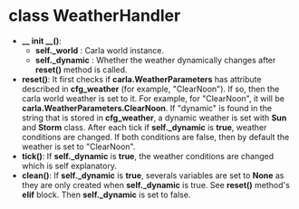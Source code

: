 # class WeatherHandler
- **__ init __()**:
  - **self._world** : Carla world instance.
  - **self._dynamic** : Whether the weather dynamically changes after **reset()** method is called.
- **reset()**: It first checks if **carla.WeatherParameters** has attribute described in **cfg_weather** (for example, "ClearNoon"). If so, then the carla world weather is set to it. For example, for "ClearNoon", it will be **carla.WeatherParameters.ClearNoon**. If "dynamic" is found in the string that is stored in **cfg_weather**, a dynamic weather is set with **Sun** and **Storm** class. After each tick if **self._dynamic** is **true**, weather conditions are changed. If both conditions are false, then by default the weather is set to "ClearNoon".
- **tick()**: If **self._dynamic** is **true**, the weather conditions are changed which is self explanatory. 
- **clean()**: If **self._dynamic** is **true**, severals variables are set to **None** as they are only created when **self._dynamic** is true. See **reset()** method's **elif** block. Then **self._dynamic** is set to false.